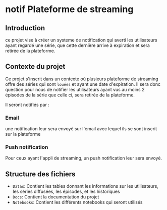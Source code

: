 # notif Plateforme de streaming
## Introduction
ce projet vise à créer un systeme de notification qui averti les utilisateurs ayant regardé une série, que cette dernière arrive à expiration et sera retirée de la plateforme.
## Contexte du projet
Ce projet s'inscrit dans un contexte où plusieurs plateforme de streaming offre des séries qui sont `louées` et ayant une date d'expiration. Il sera donc question pour nous de notifier les utilisateurs ayant vus au moins 2 épisodes de la série que celle ci, sera retirée de la plateforme. 

Il seront notifiés par :
### Email
une notification leur sera envoyé sur l'email avec lequel ils se sont inscrit sur la plateforme
### Push notification
Pour ceux ayant l'appli de streaming, un push notification leur sera envoyé.

## Structure des fichiers
- `Datas`: Contient les tables donnant les informations sur les utilisateurs, les séries diffusées, les épisodes, et les historiques
- `Docs`: Contient la documentation du projet
- `Notebooks`: Contient les différents notebooks qui seront utilisés